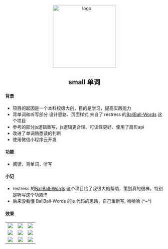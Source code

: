 

<p align="center">
  <img width="200" src="https://raw.githubusercontent.com/zhanyeye/Figure-bed/win-pic/img/20210601204358.jpg" alt="logo">
</p>
<h2 align="center">small 单词</h2>

#### 背景
- 项目的起因是一个本科校级大创，目的是学习，提高实践能力
- 背单词和听写部分 设计思路、页面样式 来自了 restress 的[BallBall-Words](https://github.com/restress/BallBall-Words) 这个项目 
- 参考的部分js逻辑重写，js逻辑更合理、可读性更好、使用了扇贝api
- 改进了单词熟悉读的判断
- 使用微信小程序云开发
#### 功能
- 阅读，背单词，听写

#### 小记
- restress 的[BallBall-Words](https://github.com/restress/BallBall-Words) 这个项目给了我很大的帮助，策划真的很棒，特别是听写这个功能!!!
- 后来没看懂 BallBall-Words 的js 代码的思路，自己重新写,  哈哈哈 (^~^)

####   效果

|                                                          |                                                          |                                                          |
| -------------------------------------------------------- | -------------------------------------------------------- | -------------------------------------------------------- |
| <img src="https://raw.githubusercontent.com/zhanyeye/Figure-bed/win-pic/img/1.jpg"> | <img src="https://raw.githubusercontent.com/zhanyeye/Figure-bed/win-pic/img/2.png"> | <img src="https://raw.githubusercontent.com/zhanyeye/Figure-bed/win-pic/img/3.png"> |
| <img src="https://raw.githubusercontent.com/zhanyeye/Figure-bed/win-pic/img/4.png"> | <img src="https://raw.githubusercontent.com/zhanyeye/Figure-bed/win-pic/img/5.png"> | <img src="https://raw.githubusercontent.com/zhanyeye/Figure-bed/win-pic/img/6.png"> |
| <img src="https://raw.githubusercontent.com/zhanyeye/Figure-bed/win-pic/img/7.png"> | <img src="https://raw.githubusercontent.com/zhanyeye/Figure-bed/win-pic/img/8.png"> | <img src="https://raw.githubusercontent.com/zhanyeye/Figure-bed/win-pic/img/9.png"> |
